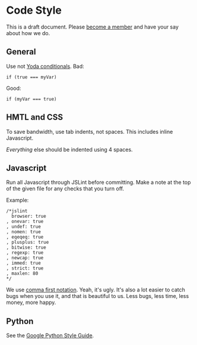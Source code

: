 Code Style
==========

This is a draft document. Please [become a member](http://www.fireworksproject.com/join) and have your say about how we do.

General
-------

Use not [Yoda conditionals][1]. Bad:
  
    if (true === myVar)

Good:

    if (myVar === true)

HMTL and CSS
------------

To save bandwidth, use tab indents, not spaces. This includes inline Javascript.

*Everything* else should be indented using 4 spaces.

Javascript
----------

Run all Javascript through JSLint before committing. Make a note at the top of the given file for any checks that you turn off.

Example:

    /*jslint
      browser: true
    , onevar: true
    , undef: true
    , nomen: true
    , eqeqeq: true
    , plusplus: true
    , bitwise: true
    , regexp: true
    , newcap: true
    , immed: true
    , strict: true
    , maxlen: 80
    */

We use [comma first notation][2]. Yeah, it's ugly. It's also a lot easier to catch bugs when you use it, and that is beautiful to us. Less bugs, less time, less money, more happy.

Python
------

See the [Google Python Style Guide][3].

  [1]: http://stackoverflow.com/questions/2349378/new-programming-jargon-you-coined/2430307#2430307
  [2]: https://gist.github.com/357981
  [3]: http://google-styleguide.googlecode.com/svn/trunk/pyguide.html
  
